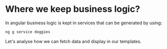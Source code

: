 # Where we keep business logic?

In angular business logic is kept in services that can be generated by using:

```bash
ng g service doggies
```

Let's analyse how we can fetch data and display in our templates.
